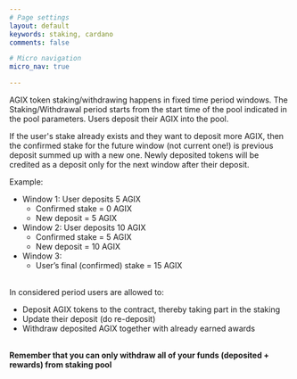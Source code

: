 ```yaml
---
# Page settings
layout: default
keywords: staking, cardano
comments: false

# Micro navigation
micro_nav: true

---
```


AGIX token staking/withdrawing happens in fixed time period windows. The Staking/Withdrawal period starts from the start time of the pool indicated in the pool parameters. Users deposit their AGIX into the pool. 

If the user's stake already exists and they want to deposit more AGIX, then the confirmed stake for the future window (not current one!) is previous deposit summed up with a new one. Newly deposited tokens will be credited as a deposit only for the next window after their deposit.

Example:
  * Window 1: User deposits 5 AGIX
    * Confirmed stake = 0 AGIX
    * New deposit = 5 AGIX
  * Window 2: User deposits 10 AGIX
    * Confirmed stake  = 5 AGIX
    * New deposit = 10 AGIX
  * Window 3:
    * User’s final (confirmed) stake = 15 AGIX
      
<br>
In considered period users are allowed to:

* Deposit AGIX tokens to the contract, thereby taking part in the staking
* Update their deposit (do re-deposit)
* Withdraw deposited AGIX together with already earned awards
  
<br>
<b>Remember that you can only withdraw all of your funds (deposited + rewards) from staking pool </b>


